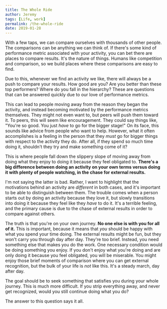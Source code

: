 ```yaml
---
title: The Whole Ride
author: Jeremy
tags: [Life, work]
permalink: /the-whole-ride
date: 2019-01-28
---
```


With a few taps, we can compare ourselves with thousands of other people. The comparisons can be anything we can think of. If there's some kind of performance metric associated with your activity, you can bet there are places to compare results. It's the nature of things. Humans like competition and comparison, so we build places where these comparisons are easy to find.

Due to this, whenever we find an activity we like, there will always be a push to compare your results. How good are you? Are you better than these top performers? Where do you fall in the hierarchy? These are questions that can be answered quickly due to our love of performance metrics.

This can lead to people moving away from the reason they began the activity, and instead becoming motivated by the performance metrics themselves. They might not even want to, but peers will push them toward it. To peers, this will seem like encouragement. They could say things like, "You're so good. You just *have* to go for the bigger stage!" On its face, this sounds like advice from people who want to help. However, what it often accomplishes is a feeling in the person that they *must* go for bigger things with respect to the activity they do. After all, if they spend so much time doing it, shouldn't they try and make something come of it?

This is where people fall down the slippery slope of moving away from doing what they enjoy to doing it because they feel obligated to. **There's a big difference between doing an activity on your own terms versus doing it with plenty of people watching, in the chase for external results.**

I'm not saying the latter is bad. Rather, I want to highlight that the motivations behind an activity are *different* in both cases, and it's important to be able to distinguish between them. The trouble comes when a person starts out by doing an activity because they love it, but slowly transitions into doing it because they feel like they *have* to do it. It's a terrible feeling, and the primary cause is due to the chase of external results in order to compare against others.

The truth is that you're on your own journey. **No one else is with you for all of it.** This is important, because it means that *you* should be happy with what you spend your time doing. The external results might be fun, but they won't carry you through day after day. They're too brief. Instead, you need something else that makes you do the work. One necessary condition would be doing something you enjoy. If you don't enjoy what you're doing and are only doing it because you feel obligated, you will be miserable. You might enjoy those brief moments of comparison where you can get external recognition, but the bulk of your life is *not* like this. It's a steady march, day after day.

The goal should be to seek something that satisfies you during your whole journey. This is much more difficult. If you strip everything away, and never get recognized, would you still continue doing what you do?

The answer to this question says it all.